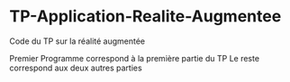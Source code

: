 # TP-Application-Realite-Augmentee

Code du TP sur la réalité augmentée

Premier Programme correspond à la première partie du TP
Le reste correspond aux deux autres parties
